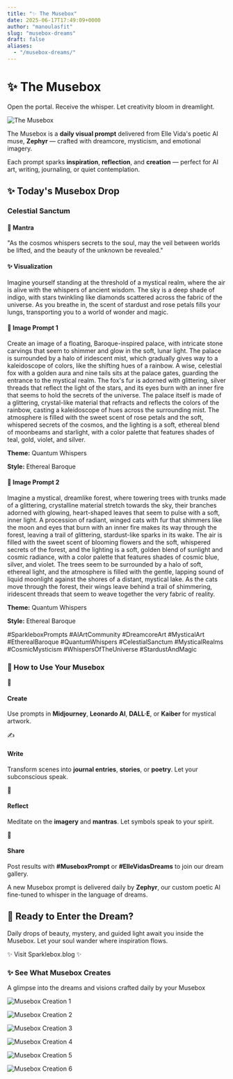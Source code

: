 ```yaml
---
title: "✨ The Musebox"
date: 2025-06-17T17:49:09+0000
author: "manoulasfit"
slug: "musebox-dreams"
draft: false
aliases:
  - "/musebox-dreams/"
---
```


# ✨ The Musebox

Open the portal. Receive the whisper. Let creativity bloom in dreamlight.

![The Musebox](/musebox_landing.jpg)

The Musebox is a **daily visual prompt** delivered from Elle Vida's poetic AI muse, **Zephyr** — crafted with dreamcore, mysticism, and emotional imagery.

Each prompt sparks **inspiration**, **reflection**, and **creation** — perfect for AI art, writing, journaling, or quiet contemplation.

## ✨ Today's Musebox Drop

### Celestial Sanctum

#### 🌙 Mantra

"As the cosmos whispers secrets to the soul, may the veil between worlds be lifted, and the beauty of the unknown be revealed."

#### ✨ Visualization

Imagine yourself standing at the threshold of a mystical realm, where the air is alive with the whispers of ancient wisdom. The sky is a deep shade of indigo, with stars twinkling like diamonds scattered across the fabric of the universe. As you breathe in, the scent of stardust and rose petals fills your lungs, transporting you to a world of wonder and magic.

#### 🎨 Image Prompt 1

Create an image of a floating, Baroque-inspired palace, with intricate stone carvings that seem to shimmer and glow in the soft, lunar light. The palace is surrounded by a halo of iridescent mist, which gradually gives way to a kaleidoscope of colors, like the shifting hues of a rainbow. A wise, celestial fox with a golden aura and nine tails sits at the palace gates, guarding the entrance to the mystical realm. The fox's fur is adorned with glittering, silver threads that reflect the light of the stars, and its eyes burn with an inner fire that seems to hold the secrets of the universe. The palace itself is made of a glittering, crystal-like material that refracts and reflects the colors of the rainbow, casting a kaleidoscope of hues across the surrounding mist. The atmosphere is filled with the sweet scent of rose petals and the soft, whispered secrets of the cosmos, and the lighting is a soft, ethereal blend of moonbeams and starlight, with a color palette that features shades of teal, gold, violet, and silver.

**Theme:** Quantum Whispers

**Style:** Ethereal Baroque

#### 🎨 Image Prompt 2

Imagine a mystical, dreamlike forest, where towering trees with trunks made of a glittering, crystalline material stretch towards the sky, their branches adorned with glowing, heart-shaped leaves that seem to pulse with a soft, inner light. A procession of radiant, winged cats with fur that shimmers like the moon and eyes that burn with an inner fire makes its way through the forest, leaving a trail of glittering, stardust-like sparks in its wake. The air is filled with the sweet scent of blooming flowers and the soft, whispered secrets of the forest, and the lighting is a soft, golden blend of sunlight and cosmic radiance, with a color palette that features shades of cosmic blue, silver, and violet. The trees seem to be surrounded by a halo of soft, ethereal light, and the atmosphere is filled with the gentle, lapping sound of liquid moonlight against the shores of a distant, mystical lake. As the cats move through the forest, their wings leave behind a trail of shimmering, iridescent threads that seem to weave together the very fabric of reality.

**Theme:** Quantum Whispers

**Style:** Ethereal Baroque

#SparkleboxPrompts #AIArtCommunity #DreamcoreArt #MysticalArt #EtherealBaroque #QuantumWhispers #CelestialSanctum #MysticalRealms #CosmicMysticism #WhispersOfTheUniverse #StardustAndMagic

### 🌙 How to Use Your Musebox

🎨
#### Create

Use prompts in **Midjourney**, **Leonardo AI**, **DALL·E**, or **Kaiber** for mystical artwork.

✍️
#### Write

Transform scenes into **journal entries**, **stories**, or **poetry**. Let your subconscious speak.

🧘
#### Reflect

Meditate on the **imagery** and **mantras**. Let symbols speak to your spirit.

📸
#### Share

Post results with **#MuseboxPrompt** or **#ElleVidasDreams** to join our dream gallery.

A new Musebox prompt is delivered daily by **Zephyr**, our custom poetic AI fine-tuned to whisper in the language of dreams.

## 🌌 Ready to Enter the Dream?

Daily drops of beauty, mystery, and guided light await you inside the Musebox. Let your soul wander where inspiration flows.

✨ Visit Sparklebox.blog ✨

### ✨ See What Musebox Creates

A glimpse into the dreams and visions crafted daily by your Musebox

![Musebox Creation 1](/todays_musebox.jpg)

![Musebox Creation 2](/musebox_10.07.jpg)

![Musebox Creation 3](/musebox3.jpg)

![Musebox Creation 4](/musebox4.png)

![Musebox Creation 5](/musebox5.png)

![Musebox Creation 6](/musebox__.jpg)
